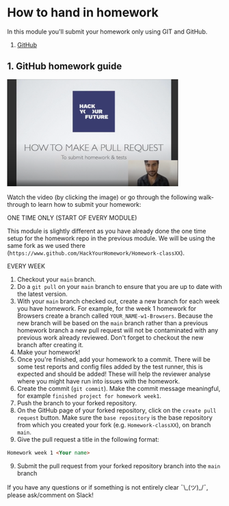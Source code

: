 # How to hand in homework

In this module you'll submit your homework only using GIT and GitHub.

1. [GitHub](https://www.github.com/HackYourFuture/Browsers)

## 1. GitHub homework guide

<a href="http://www.youtube.com/watch?feature=player_embedded&v=CpYARPYGQU8" target="_blank"><img src="./assets/submit-homework.png" width="400" height="250" alt="HYF Video" /></a>

Watch the video (by clicking the image) or go through the following walk-through to learn how to submit your homework:

ONE TIME ONLY (START OF EVERY MODULE)

This module is slightly different as you have already done the one time setup for the homework repo in the previous module. We will be using the same fork as we used there (`https://www.github.com/HackYourHomework/Homework-classXX`).

EVERY WEEK

1. Checkout your `main` branch.
2. Do a `git pull` on your `main` branch to ensure that you are up to date with the latest version.
3. With your `main` branch checked out, create a new branch for each week you have homework. For example, for the week 1 homework for Browsers create a branch called `YOUR_NAME-w1-Browsers`. Because the new branch will be based on the `main` branch rather than a previous homework branch a new pull request will not be contaminated with any previous work already reviewed. Don't forget to checkout the new branch after creating it.
4. Make your homework!
5. Once you're finished, add your homework to a commit. There will be some test reports and config files added by the test runner, this is expected and should be added! These will help the reviewer analyse where you might have run into issues with the homework.
6. Create the commit (`git commit`). Make the commit message meaningful, for example `finished project for homework week1`.
7. Push the branch to your forked repository.
8. On the GitHub page of your forked repository, click on the `create pull request` button. Make sure the `base repository` is the base repository from which you created your fork (e.g. `Homework-classXX`), on branch `main`.
8. Give the pull request a title in the following format:

```markdown
Homework week 1 <Your name>
```

9. Submit the pull request from your forked repository branch into the `main` branch

If you have any questions or if something is not entirely clear ¯\\\_(ツ)\_/¯, please ask/comment on Slack!

